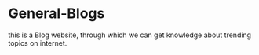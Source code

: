 # General-Blogs
this is a Blog website, through which we can get knowledge about trending topics on internet. 
